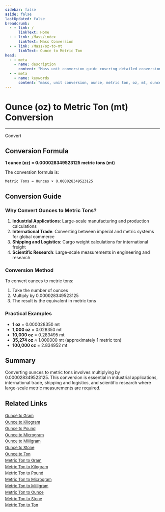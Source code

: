 ```yaml
---
sidebar: false
aside: false
lastUpdated: false
breadcrumb:
  - - link: /
      linkText: Home
  - - link: /Mass/index
      linkText: Mass Conversion
  - - link: /Mass/oz-to-mt
      linkText: Ounce to Metric Ton
head:
  - - meta
    - name: description
      content: "Mass unit conversion guide covering detailed conversion formulas and explanations from ounce (oz) to metric ton (mt)."
  - - meta
    - name: keywords
      content: "mass, unit conversion, ounce, metric ton, oz, mt, ounce to metric ton, mass conversion guide"
---
```

# Ounce (oz) to Metric Ton (mt) Conversion
---
<script setup>
import { onMounted, reactive, inject, ref } from 'vue'
import { NButton, NForm, NFormItem, NInput, NInputNumber, NSelect, NCard, useMessage,NGrid ,NGi } from 'naive-ui'
import { defineClientComponent } from 'vitepress'
import { Mass } from '../files';

const convert = inject('convert')

const form = reactive({
  number: null,
  result: '',
})

const convertHandler = () => {
  if (form.number !== null && !isNaN(form.number)) {
    const convertedValue = parseFloat(form.number) * 0.000028349523125
    form.result = `${form.number}oz = ${convertedValue.toFixed(9)}mt`
  } else {
    form.result = 'Please enter a valid number.'
  }
}
</script>

<n-form size="large" :model="form">
  <n-form-item label="Ounce (oz)">
    <n-input-number v-model:value="form.number" placeholder="Enter ounces" style="width: 100%" />
  </n-form-item>
  <n-form-item>
    <n-button type="info" @click="convertHandler" block>Convert</n-button>
  </n-form-item>
  <n-form-item>
    <n-input v-model:value="form.result" readonly placeholder="Conversion result" />
  </n-form-item>
</n-form>

## Conversion Formula

**1 ounce (oz) = 0.000028349523125 metric tons (mt)**

The conversion formula is:
```
Metric Tons = Ounces × 0.000028349523125
```

## Conversion Guide

### Why Convert Ounces to Metric Tons?

1. **Industrial Applications**: Large-scale manufacturing and production calculations
2. **International Trade**: Converting between imperial and metric systems for global commerce
3. **Shipping and Logistics**: Cargo weight calculations for international freight
4. **Scientific Research**: Large-scale measurements in engineering and research

### Conversion Method

To convert ounces to metric tons:
1. Take the number of ounces
2. Multiply by 0.000028349523125
3. The result is the equivalent in metric tons

### Practical Examples

- **1 oz** = 0.000028350 mt
- **1,000 oz** = 0.028350 mt
- **10,000 oz** = 0.283495 mt
- **35,274 oz** ≈ 1.000000 mt (approximately 1 metric ton)
- **100,000 oz** = 2.834952 mt

## Summary

Converting ounces to metric tons involves multiplying by 0.000028349523125. This conversion is essential in industrial applications, international trade, shipping and logistics, and scientific research where large-scale metric measurements are required.

## Related Links

<n-grid :cols="2" :x-gap="12" :y-gap="8">
  <n-gi>
    <n-card title="Other Ounce Conversions" size="small">
      <template #header-extra>
        <span style="font-size: 12px; color: #666;">oz conversions</span>
      </template>
      <div style="font-size: 13px; line-height: 1.6;">
        <div><a href="/Mass/oz-to-g">Ounce to Gram</a></div>
        <div><a href="/Mass/oz-to-kg">Ounce to Kilogram</a></div>
        <div><a href="/Mass/oz-to-lb">Ounce to Pound</a></div>
        <div><a href="/Mass/oz-to-mcg">Ounce to Microgram</a></div>
        <div><a href="/Mass/oz-to-mg">Ounce to Milligram</a></div>
        <div><a href="/Mass/oz-to-st">Ounce to Stone</a></div>
        <div><a href="/Mass/oz-to-t">Ounce to Ton</a></div>
      </div>
    </n-card>
  </n-gi>
  <n-gi>
    <n-card title="Metric Ton Conversions" size="small">
      <template #header-extra>
        <span style="font-size: 12px; color: #666;">mt conversions</span>
      </template>
      <div style="font-size: 13px; line-height: 1.6;">
        <div><a href="/Mass/mt-to-g">Metric Ton to Gram</a></div>
        <div><a href="/Mass/mt-to-kg">Metric Ton to Kilogram</a></div>
        <div><a href="/Mass/mt-to-lb">Metric Ton to Pound</a></div>
        <div><a href="/Mass/mt-to-mcg">Metric Ton to Microgram</a></div>
        <div><a href="/Mass/mt-to-mg">Metric Ton to Milligram</a></div>
        <div><a href="/Mass/mt-to-oz">Metric Ton to Ounce</a></div>
        <div><a href="/Mass/mt-to-st">Metric Ton to Stone</a></div>
        <div><a href="/Mass/mt-to-t">Metric Ton to Ton</a></div>
      </div>
    </n-card>
  </n-gi>
</n-grid>